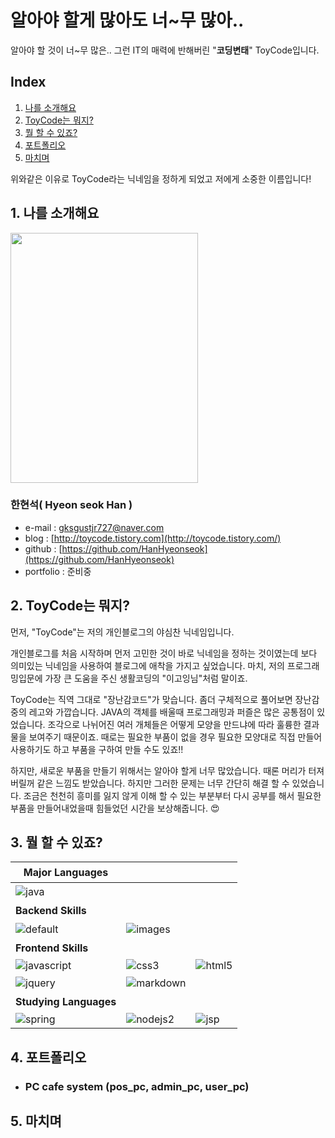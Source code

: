 ﻿# 알아야 할게 많아도 너~무 많아..
알아야 할 것이 너~무 많은.. 그런 IT의 매력에 반해버린 "**코딩변태**" ToyCode입니다.

## Index
1. [나를 소개해요](#1-나를-소개해요)
2. [ToyCode는 뭐지?](#2-ToyCode는-뭐지)
3. [뭘 할 수 있죠?](#3-뭘-할-수-있죠)
4. [포트폴리오](#4-포트폴리오)
5. [마치며](#5-마치며) 

위와같은 이유로 ToyCode라는 닉네임을 정하게 되었고 저에게 소중한 이름입니다! 

## 1. 나를 소개해요

<img src="https://user-images.githubusercontent.com/38531104/43686622-e9dff4f6-9903-11e8-87c5-511a4d4aec23.jpg" width="300" height="400">

### 한현석( Hyeon seok Han )
 - e-mail : <gksgustjr727@naver.com>
 - blog : [http://toycode.tistory.com](http://toycode.tistory.com/)
 - github : [https://github.com/HanHyeonseok](https://github.com/HanHyeonseok)
 - portfolio : 준비중

 ## 2. ToyCode는 뭐지?

먼저, "ToyCode"는 저의 개인블로그의 야심찬 닉네임입니다.  

개인블로그를 처음 시작하며 먼저 고민한 것이 바로 닉네임을 정하는 것이였는데 보다 의미있는 닉네임을 사용하여 블로그에 애착을 가지고 싶었습니다. 마치, 저의 프로그래밍입문에 가장 큰 도움을 주신 생활코딩의 "이고잉님"처럼 말이죠.  

ToyCode는 직역 그대로 "장난감코드"가 맞습니다. 좀더 구체적으로 풀어보면 장난감중의 레고와 가깝습니다. JAVA의 객체를 배울때 프로그래밍과 퍼즐은 많은 공통점이 있었습니다. 조각으로 나뉘어진 여러 개체들은 어떻게 모양을 만드냐에 따라 훌륭한 결과물을 보여주기 때문이죠. 때로는 필요한 부품이 없을 경우 필요한 모양대로 직접 만들어 사용하기도 하고 부품을 구하여 만들 수도 있죠!!  

하지만, 새로운 부품을 만들기 위해서는 알아야 할게 너무 많았습니다. 때론 머리가 터져버릴꺼 같은 느낌도 받았습니다. 하지만 그러한 문제는 너무 간단히 해결 할 수 있었습니다. 조금은 천천히 흥미를 잃지 않게 이해 할 수 있는 부분부터 다시 공부를 해서 필요한 부품을 만들어내었을때 힘들었던 시간을 보상해줍니다. &#128525;

## 3. 뭘 할 수 있죠?

Major Languages|ㅤ|ㅤ
---|---|---
![java](https://user-images.githubusercontent.com/38531104/43716471-2f9d9e38-99bf-11e8-9407-314dfc2f8702.png)|ㅤ|ㅤ
 **Backend Skills**|ㅤ|ㅤ
![default](https://user-images.githubusercontent.com/38531104/43716482-30797e3a-99bf-11e8-997c-055b414d2993.jpg)|![images](https://user-images.githubusercontent.com/38531104/43716470-2f712ff6-99bf-11e8-9bf3-c3466dcb19cf.png)|ㅤ
**Frontend Skills**|ㅤ|ㅤ
![javascript](https://user-images.githubusercontent.com/38531104/43716473-2fcb2b32-99bf-11e8-874d-4bdb840d0cf7.png)|![css3](https://user-images.githubusercontent.com/38531104/43716467-2f12a47c-99bf-11e8-8c06-1a3330813716.png)|![html5](https://user-images.githubusercontent.com/38531104/43716469-2f3f6ade-99bf-11e8-95f6-06e31f088e6d.png)
![jquery](https://user-images.githubusercontent.com/38531104/43716475-2ff84130-99bf-11e8-9e85-4471e6f67f72.png)|![markdown](https://user-images.githubusercontent.com/38531104/43716480-30507422-99bf-11e8-8fce-59de7af5c4e5.png)|ㅤ
**Studying Languages**|ㅤ|ㅤ
![spring](https://user-images.githubusercontent.com/38531104/43717758-7b93d416-99c3-11e8-93dd-6f3034f585aa.png)|![nodejs2](https://user-images.githubusercontent.com/38531104/43717757-7b5f38a0-99c3-11e8-8b12-82acd6f08848.png)|![jsp](https://user-images.githubusercontent.com/38531104/43717756-7b37473c-99c3-11e8-9a1b-577cd477b3e7.png)

## 4. 포트폴리오
- ### PC cafe system (pos_pc, admin_pc, user_pc)

## 5. 마치며